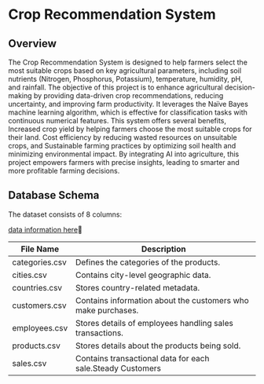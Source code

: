 # **Crop Recommendation System**

## **Overview**
The Crop Recommendation System is designed to help farmers select the most suitable crops based on key agricultural parameters, including soil nutrients (Nitrogen, Phosphorus, Potassium), temperature, humidity, pH, and rainfall. The objective of this project is to enhance agricultural decision-making by providing data-driven crop recommendations, reducing uncertainty, and improving farm productivity. It leverages the Naïve Bayes machine learning algorithm, which is effective for classification tasks with continuous numerical features. This system offers several benefits, Increased crop yield by helping farmers choose the most suitable crops for their land. Cost efficiency by reducing wasted resources on unsuitable crops, and Sustainable farming practices by optimizing soil health and minimizing environmental impact. By integrating AI into agriculture, this project empowers farmers with precise insights, leading to smarter and more profitable farming decisions.

## Database Schema
The dataset consists of 8 columns:

[data information here](https://www.kaggle.com/datasets/andrexibiza/grocery-sales-dataset )🔗

| File Name | Description|
|---|---|
| categories.csv	| Defines the categories of the products.|
|cities.csv|	Contains city-level geographic data.|
|countries.csv|	Stores country-related metadata.|
|customers.csv |	Contains information about the customers who make purchases.|
|employees.csv|	Stores details of employees handling sales transactions.|
|products.csv|	Stores details about the products being sold.|
|sales.csv	|Contains transactional data for each sale.Steady Customers  |

